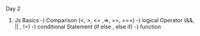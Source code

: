 Day 2

1) Js Basics
    -) Comparison (<, >, <= ,=>, ==, ===)
    -) logical Operator (&&, || , !=)
    -) conditional Statement (if else , else if)
    -) function
    